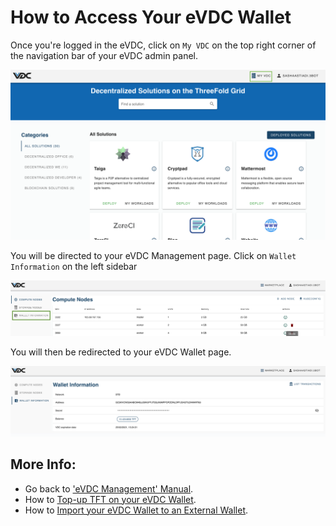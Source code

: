 # How to Access Your eVDC Wallet

Once you're logged in the eVDC, click on `My VDC` on the top right corner of the navigation bar of your eVDC admin panel.

![](img/myvdc.png)

You will be directed to your eVDC Management page. Click on `Wallet Information` on the left sidebar

![](img/walletpage.png)

You will then be redirected to your eVDC Wallet page.

![](img/walletinfo.png)

## More Info:

- Go back to ['eVDC Management' Manual](evdc_manage).
- How to [Top-up TFT on your eVDC Wallet](evdc_wallet_topup).
- How to [Import your eVDC Wallet to an External Wallet](evdc_wallet_import).